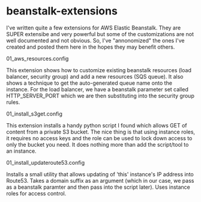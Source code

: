 beanstalk-extensions
====================

I've written quite a few extensions for AWS Elastic Beanstalk.  They are SUPER extensibe and very powerful but some of the customizations are not well documented and not obvious.  So, I've "annonomized" the ones I've created and posted them here in the hopes they may benefit others.

01_aws_resources.config

   This extension shows how to customize existing beanstalk resources (load balancer, security group) and add a new resources (SQS queue).  It also shows a technique to get the auto-generated queue name onto the instance.  For the load balancer, we have a beanstalk parameter set called HTTP_SERVER_PORT which we are then substituting into the security group rules.

01_install_s3get.config

   This extension installs a handy python script I found which allows GET of content from a private S3 bucket.  The nice thing is that using instance roles, it requires no access keys and the role can be used to lock down access to only the bucket you need.  It does nothing more than add the script/tool to an instance.
   
01_install_updateroute53.config

   Installs a small utility that allows updating of 'this' instance's IP address into Route53.  Takes a domain suffix as an argument (which in our case, we pass as a beanstalk paramter and then pass into the script later).  Uses instance roles for access control.
